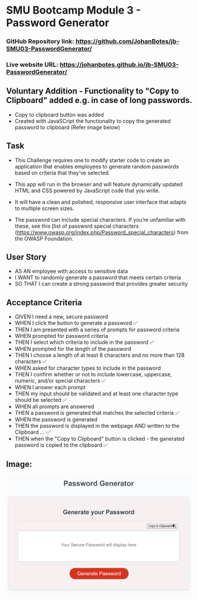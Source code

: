 # SMU Bootcamp Module 3 - Password Generator

### GitHub Repository link:  https://github.com/JohanBotes/jb-SMU03-PasswordGenerator/
### Live website URL: https://johanbotes.github.io/jb-SMU03-PasswordGenerator/


## Voluntary Addition - Functionality to "Copy to Clipboard" added e.g. in case of long passwords.

- Copy to clipboard button was added
- Created with JavaSCript the functionality to copy the generated password to clipboard (Refer image below)

## Task

- This Challenge requires one to modify starter code to create an application that enables employees to generate random passwords based on criteria that they’ve selected. 
- This app will run in the browser and will feature dynamically updated HTML and CSS powered by JavaScript code that you write. 
- It will have a clean and polished, responsive user interface that adapts to multiple screen sizes.

- The password can include special characters. If you’re unfamiliar with these, see this [list of password special characters (https://www.owasp.org/index.php/Password_special_characters) from the OWASP Foundation.

## User Story

- AS AN employee with access to sensitive data
- I WANT to randomly generate a password that meets certain criteria
- SO THAT I can create a strong password that provides greater security

## Acceptance Criteria

- GIVEN I need a new, secure password
- WHEN I click the button to generate a password   ✅
- THEN I am presented with a series of prompts for password criteria
- WHEN prompted for password criteria
- THEN I select which criteria to include in the password   ✅
- WHEN prompted for the length of the password
- THEN I choose a length of at least 8 characters and no more than 128 characters   ✅
- WHEN asked for character types to include in the password
- THEN I confirm whether or not to include lowercase, uppercase, numeric, and/or special characters   ✅
- WHEN I answer each prompt
- THEN my input should be validated and at least one character type should be selected   ✅
- WHEN all prompts are answered
- THEN a password is generated that matches the selected criteria   ✅
- WHEN the password is generated
- THEN the password is displayed in the webpage AND written to the Clipboard ... ✅
- THEN when the "Copy to Clipboard" button is clicked - the ganerated password is copied to the clipboard  ✅

## Image:

![The Password Generator application displays a red button to "Generate Password".](https://github.com/JohanBotes/jb-SMU03-PasswordGenerator/blob/main/Password%20Generator.png)


